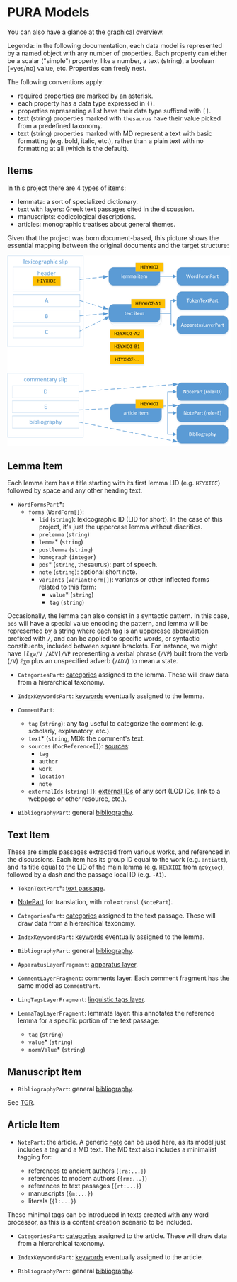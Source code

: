 # PURA Models

You can also have a glance at the [graphical overview](overview.md).

Legenda: in the following documentation, each data model is represented by a named object with any number of properties. Each property can either be a scalar ("simple") property, like a number, a text (string), a boolean (=yes/no) value, etc. Properties can freely nest.

The following conventions apply:

- required properties are marked by an asterisk.
- each property has a data type expressed in `()`.
- properties representing a list have their data type suffixed with `[]`.
- text (string) properties marked with `thesaurus` have their value picked from a predefined taxonomy.
- text (string) properties marked with MD represent a text with basic formatting (e.g. bold, italic, etc.), rather than a plain text with no formatting at all (which is the default).

## Items

In this project there are 4 types of items:

- lemmata: a sort of specialized dictionary.
- text with layers: Greek text passages cited in the discussion.
- manuscripts: codicological descriptions.
- articles: monographic treatises about general themes.

Given that the project was born document-based, this picture shows the essential mapping between the original documents and the target structure:

![mapping](./images/mapping.png)

## Lemma Item

Each lemma item has a title starting with its first lemma LID (e.g. `ΗΣΥΧΙΟΣ`) followed by space and any other heading text.

- `WordFormsPart`\*:
  - `forms` (`WordForm[]`):
    - `lid` (`string`): lexicographic ID (LID for short). In the case of this project, it's just the uppercase lemma without diacritics.
    - `prelemma` (`string`)
    - `lemma`\* (`string`)
    - `postlemma` (`string`)
    - `homograph` (`integer`)
    - `pos`\* (`string`, thesaurus): part of speech.
    - `note` (`string`): optional short note.
    - `variants` (`VariantForm[]`): variants or other inflected forms related to this form:
      - `value`\* (`string`)
      - `tag` (`string`)

Occasionally, the lemma can also consist in a syntactic pattern. In this case, `pos` will have a special value encoding the pattern, and lemma will be represented by a string where each tag is an uppercase abbreviation prefixed with `/`, and can be applied to specific words, or syntactic constituents, included between square brackets. For instance, we might have `[ἔχω/V /ADV]/VP` representing a verbal phrase (`/VP`) built from the verb (`/V`) `ἔχω` plus an unspecified adverb (`/ADV`) to mean a state.

- `CategoriesPart`: [categories](https://github.com/vedph/cadmus_doc/blob/master/web/help/general-parts.md#categories) assigned to the lemma. These will draw data from a hierarchical taxonomy.

- `IndexKeywordsPart`: [keywords](https://github.com/vedph/cadmus_doc/blob/master/web/help/general-parts.md#index-keywords) eventually assigned to the lemma.

- `CommentPart`:

  - `tag` (`string`): any tag useful to categorize the comment (e.g. scholarly, explanatory, etc.).
  - `text`\* (`string`, MD): the comment's text.
  - `sources` (`DocReference[]`): [sources](https://github.com/vedph/cadmus_itinera_doc/blob/master/help/doc-references.md):
    - `tag`
    - `author`
    - `work`
    - `location`
    - `note`
  - `externalIds` (`string[]`): [external IDs](https://github.com/vedph/cadmus_itinera_doc/blob/master/help/external-ids.md) of any sort (LOD IDs, link to a webpage or other resource, etc.).

- `BibliographyPart`: general [bibliography](https://github.com/vedph/cadmus_doc/blob/master/web/help/general-parts.md#bibliography).

## Text Item

These are simple passages extracted from various works, and referenced in the discussions. Each item has its group ID equal to the work (e.g. `antiatt`), and its title equal to the LID of the main lemma (e.g. `ΗΣΥΧΙΟΣ` from `ἡσύχιος`), followed by a dash and the passage local ID (e.g. `-A1`).

- `TokenTextPart`\*: [text passage](https://github.com/vedph/cadmus_doc/blob/master/web/help/general-parts.md#token-text).

- [NotePart](https://github.com/vedph/cadmus_doc/blob/master/web/help/general-parts.md#note) for translation, with `role`=`transl` (`NotePart`).

- `CategoriesPart`: [categories](https://github.com/vedph/cadmus_doc/blob/master/web/help/general-parts.md#categories) assigned to the text passage. These will draw data from a hierarchical taxonomy.

- `IndexKeywordsPart`: [keywords](https://github.com/vedph/cadmus_doc/blob/master/web/help/general-parts.md#index-keywords) eventually assigned to the lemma.

- `BibliographyPart`: general [bibliography](https://github.com/vedph/cadmus_doc/blob/master/web/help/general-parts.md#bibliography).

- `ApparatusLayerFragment`: [apparatus layer](https://github.com/vedph/cadmus_doc/blob/master/web/help/philology-parts.md#apparatus).

- `CommentLayerFragment`: comments layer. Each comment fragment has the same model as `CommentPart`.

- `LingTagsLayerFragment`: [linguistic tags layer](https://github.com/vedph/cadmus_tgr_doc/blob/master/models.md#lingtagslayerfragment).

- `LemmaTagLayerFragment`: lemmata layer: this annotates the reference lemma for a specific portion of the text passage:
  - `tag` (`string`)
  - `value`\* (`string`)
  - `normValue`\* (`string`)

## Manuscript Item

- `BibliographyPart`: general [bibliography](https://github.com/vedph/cadmus_doc/blob/master/web/help/general-parts.md#bibliography).

See [TGR](https://github.com/vedph/cadmus_tgr_doc/blob/master/models.md).

## Article Item

- `NotePart`: the article. A generic [note](https://github.com/vedph/cadmus_doc/blob/master/web/help/general-parts.md#note) can be used here, as its model just includes a tag and a MD text. The MD text also includes a minimalist tagging for:

  - references to ancient authors (`{ra:...}`)
  - references to modern authors (`{rm:...}`)
  - references to text passages (`{rt:...}`)
  - manuscripts (`{m:...}`)
  - literals (`{l:...}`)

These minimal tags can be introduced in texts created with any word processor, as this is a content creation scenario to be included.

- `CategoriesPart`: [categories](https://github.com/vedph/cadmus_doc/blob/master/web/help/general-parts.md#categories) assigned to the article. These will draw data from a hierarchical taxonomy.

- `IndexKeywordsPart`: [keywords](https://github.com/vedph/cadmus_doc/blob/master/web/help/general-parts.md#index-keywords) eventually assigned to the article.

- `BibliographyPart`: general [bibliography](https://github.com/vedph/cadmus_doc/blob/master/web/help/general-parts.md#bibliography).
